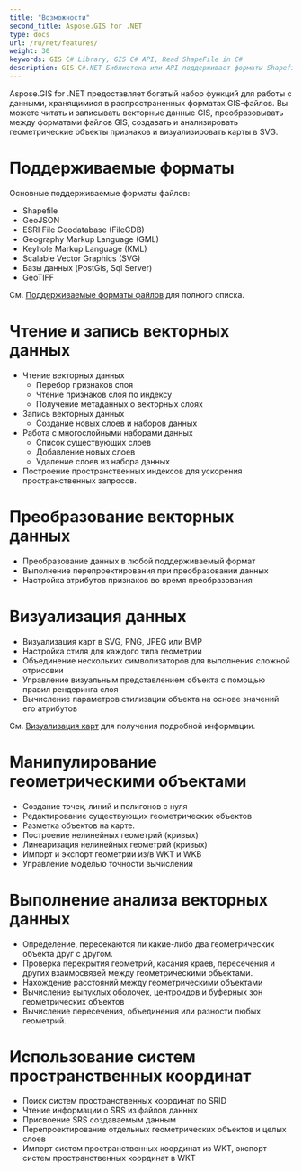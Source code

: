 ```yaml
---
title: "Возможности"
second_title: Aspose.GIS for .NET
type: docs
url: /ru/net/features/
weight: 30
keywords: GIS C# Library, GIS C# API, Read ShapeFile in C#
description: GIS C#.NET Библиотека или API поддерживает форматы Shapefile, GeoJSON, FileGDB, GML, KML, SVG, PostGis, Sql Server, GeoTIFF. Она может читать, записывать, преобразовывать и визуализировать векторные данные, манипулировать геометрическими объектами, выполнять анализ и искать системы пространственных координат по SRID.
---
```


Aspose.GIS for .NET предоставляет богатый набор функций для работы с данными, хранящимися в распространенных форматах GIS-файлов. Вы можете читать и записывать векторные данные GIS, преобразовывать между форматами файлов GIS, создавать и анализировать геометрические объекты признаков и визуализировать карты в SVG.
# **Поддерживаемые форматы**
Основные поддерживаемые форматы файлов:

- Shapefile
- GeoJSON
- ESRI File Geodatabase (FileGDB)
- Geography Markup Language (GML)
- Keyhole Markup Language (KML)
- Scalable Vector Graphics (SVG)
- Базы данных (PostGis, Sql Server)
- GeoTIFF

См. [Поддерживаемые форматы файлов](/gis/ru/net/supported-file-formats/) для полного списка.
# **Чтение и запись векторных данных**
- Чтение векторных данных
  - Перебор признаков слоя
  - Чтение признаков слоя по индексу
  - Получение метаданных о векторных слоях
- Запись векторных данных
  - Создание новых слоев и наборов данных
- Работа с многослойными наборами данных
  - Список существующих слоев
  - Добавление новых слоев
  - Удаление слоев из набора данных
- Построение пространственных индексов для ускорения пространственных запросов.
# **Преобразование векторных данных**
- Преобразование данных в любой поддерживаемый формат
- Выполнение перепроектирования при преобразовании данных
- Настройка атрибутов признаков во время преобразования
# **Визуализация данных**
- Визуализация карт в SVG, PNG, JPEG или BMP
- Настройка стиля для каждого типа геометрии
- Объединение нескольких символизаторов для выполнения сложной отрисовки
- Управление визуальным представлением объекта с помощью правил рендеринга слоя
- Вычисление параметров стилизации объекта на основе значений его атрибутов

См. [Визуализация карт](/gis/ru/net/map-rendering/) для получения подробной информации.
# **Манипулирование геометрическими объектами**
- Создание точек, линий и полигонов с нуля
- Редактирование существующих геометрических объектов
- Разметка объектов на карте.
- Построение нелинейных геометрий (кривых)
- Линеаризация нелинейных геометрий (кривых)
- Импорт и экспорт геометрии из/в WKT и WKB
- Управление моделью точности вычислений
# **Выполнение анализа векторных данных**
- Определение, пересекаются ли какие-либо два геометрических объекта друг с другом.
- Проверка перекрытия геометрий, касания краев, пересечения и других взаимосвязей между геометрическими объектами.
- Нахождение расстояний между геометрическими объектами
- Вычисление выпуклых оболочек, центроидов и буферных зон геометрических объектов
- Вычисление пересечения, объединения или разности любых геометрий.
# **Использование систем пространственных координат**
- Поиск систем пространственных координат по SRID
- Чтение информации о SRS из файлов данных
- Присвоение SRS создаваемым данным
- Перепроектирование отдельных геометрических объектов и целых слоев
- Импорт систем пространственных координат из WKT, экспорт систем пространственных координат в WKT

